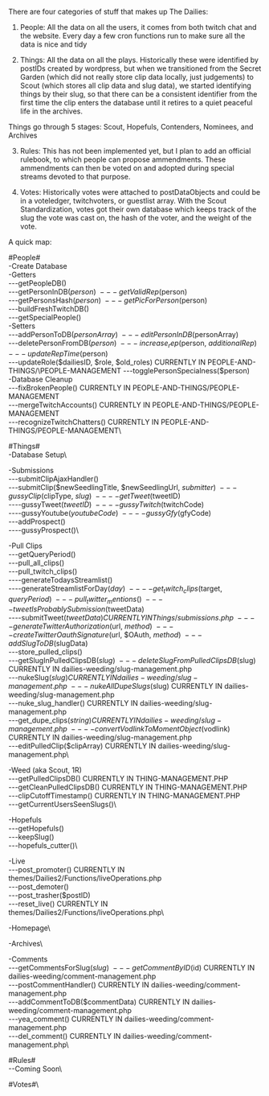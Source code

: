 There are four categories of stuff that makes up The Dailies:
1. People: All the data on all the users, it comes from both twitch chat and the website. Every day a few cron functions run to make sure all the data is nice and tidy

2. Things: All the data on all the plays. Historically these were identified by postIDs created by wordpress, but when we transitioned from the Secret Garden (which did not really store clip data locally, just judgements) to Scout (which stores all clip data and slug data), we started identifying things by their slug, so that there can be a consistent identifier from the first time the clip enters the database until it retires to a quiet peaceful life in the archives. 

Things go through 5 stages: Scout, Hopefuls, Contenders, Nominees, and Archives


3. Rules: This has not been implemented yet, but I plan to add an official rulebook, to which people can propose ammendments. These ammendments can then be voted on and adopted during special streams devoted to that purpose.

4. Votes: Historically votes were attached to postDataObjects and could be in a voteledger, twitchvoters, or guestlist array. With the Scout Standardization, votes got their own database which keeps track of the slug the vote was cast on, the hash of the voter, and the weight of the vote.  


A quick map:

#People#\
-Create Database\
-Getters\
---getPeopleDB()\
---getPersonInDB($person)\
---getValidRep($person)\
---getPersonsHash($person)\
---getPicForPerson($person)\
---buildFreshTwitchDB()\
---getSpecialPeople()\
-Setters\
---addPersonToDB($personArray)\
---editPersonInDB($personArray)\
---deletePersonFromDB($person)\
---increase_rep($person, $additionalRep)\
---updateRepTime($person)\
---updateRole($dailiesID, $role, $old_roles)   CURRENTLY IN PEOPLE-AND-THINGS/\PEOPLE-MANAGEMENT
---togglePersonSpecialness($person)\
-Database Cleanup\
---fixBrokenPeople()   CURRENTLY IN PEOPLE-AND-THINGS/PEOPLE-MANAGEMENT\
---mergeTwitchAccounts()   CURRENTLY IN PEOPLE-AND-THINGS/PEOPLE-MANAGEMENT\
---recognizeTwitchChatters()   CURRENTLY IN PEOPLE-AND-THINGS/PEOPLE-MANAGEMENT\

#Things#\
-Database Setup\

-Submissions\
---submitClipAjaxHandler()\
---submitClip($newSeedlingTitle, $newSeedlingUrl, $submitter)\
---gussyClip($clipType, $slug)\
----getTweet($tweetID)\
----gussyTweet($tweetID)\
----gussyTwitch($twitchCode)\
----gussyYoutube($youtubeCode)\
----gussyGfy($gfyCode)\
---addProspect()\
----gussyProspect()\

-Pull Clips\
---getQueryPeriod()\
---pull_all_clips()\
---pull_twitch_clips()\
----generateTodaysStreamlist()\
----generateStreamlistForDay($day)\
----get_twitch_clips($target, $queryPeriod)\
---pull_twitter_mentions()\
----tweetIsProbablySubmission($tweetData)\
----submitTweet($tweetData)   CURRENTLY IN Things/submissions.php\
----generateTwitterAuthorization($url, $method)\
----createTwitterOauthSignature($url, $OAuth, $method)\
---addSlugToDB($slugData)\
---store_pulled_clips()\
---getSlugInPulledClipsDB($slug)\
---deleteSlugFromPulledClipsDB($slug)   CURRENTLY IN dailies-weeding/slug-management.php\
---nukeSlug($slug)   CURRENTLY IN dailies-weeding/slug-management.php\
---nukeAllDupeSlugs($slug)   CURRENTLY IN dailies-weeding/slug-management.php\
---nuke_slug_handler()   CURRENTLY IN dailies-weeding/slug-management.php\
---get_dupe_clips($string)   CURRENTLY IN dailies-weeding/slug-management.php\
----convertVodlinkToMomentObject($vodlink)   CURRENTLY IN dailies-weeding/slug-management.php\
---editPulledClip($clipArray)   CURRENTLY IN dailies-weeding/slug-management.php\

-Weed (aka Scout, 1R)\
---getPulledClipsDB()   CURRENTLY IN THING-MANAGEMENT.PHP\
---getCleanPulledClipsDB()   CURRENTLY IN THING-MANAGEMENT.PHP\
---clipCutoffTimestamp()   CURRENTLY IN THING-MANAGEMENT.PHP\
---getCurrentUsersSeenSlugs()\


-Hopefuls\
---getHopefuls()\
---keepSlug()\
---hopefuls_cutter()\

-Live\
---post_promoter()   CURRENTLY IN themes/Dailies2/Functions/liveOperations.php\
---post_demoter()\
---post_trasher($postID)\
---reset_live()   CURRENTLY IN themes/Dailies2/Functions/liveOperations.php\

-Homepage\

-Archives\

-Comments\
---getCommentsForSlug($slug)\
---getCommentByID($id)   CURRENTLY IN dailies-weeding/comment-management.php\
---postCommentHandler()   CURRENTLY IN dailies-weeding/comment-management.php\
---addCommentToDB($commentData)   CURRENTLY IN dailies-weeding/comment-management.php\
---yea_comment()   CURRENTLY IN dailies-weeding/comment-management.php\
---del_comment()   CURRENTLY IN dailies-weeding/comment-management.php\

#Rules#\
--Coming Soon\

#Votes#\